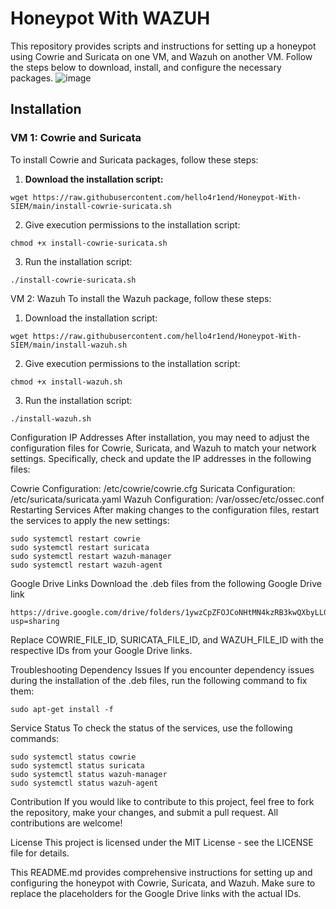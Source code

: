 # Honeypot With WAZUH

This repository provides scripts and instructions for setting up a honeypot using Cowrie and Suricata on one VM, and Wazuh on another VM. Follow the steps below to download, install, and configure the necessary packages.
![image](https://github.com/user-attachments/assets/90361104-e11c-4eea-a76e-9286f9d51daa)

## Installation

### VM 1: Cowrie and Suricata

To install Cowrie and Suricata packages, follow these steps:

1. **Download the installation script:**

 ```
 wget https://raw.githubusercontent.com/hello4r1end/Honeypot-With-SIEM/main/install-cowrie-suricata.sh
```
2. Give execution permissions to the installation script:

```
chmod +x install-cowrie-suricata.sh
```
3. Run the installation script:
```
./install-cowrie-suricata.sh
```
VM 2: Wazuh
To install the Wazuh package, follow these steps:

1. Download the installation script:
```
wget https://raw.githubusercontent.com/hello4r1end/Honeypot-With-SIEM/main/install-wazuh.sh
```
2. Give execution permissions to the installation script:

```
chmod +x install-wazuh.sh
```
3. Run the installation script:

```
./install-wazuh.sh
```
Configuration
IP Addresses
After installation, you may need to adjust the configuration files for Cowrie, Suricata, and Wazuh to match your network settings. Specifically, check and update the IP addresses in the following files:

Cowrie Configuration: /etc/cowrie/cowrie.cfg
Suricata Configuration: /etc/suricata/suricata.yaml
Wazuh Configuration: /var/ossec/etc/ossec.conf
Restarting Services
After making changes to the configuration files, restart the services to apply the new settings:
```
sudo systemctl restart cowrie
sudo systemctl restart suricata
sudo systemctl restart wazuh-manager
sudo systemctl restart wazuh-agent
```
Google Drive Links
Download the .deb files from the following Google Drive link
```
https://drive.google.com/drive/folders/1ywzCpZFOJCoNHtMN4kzRB3kwQXbyLLGa?usp=sharing
```
Replace COWRIE_FILE_ID, SURICATA_FILE_ID, and WAZUH_FILE_ID with the respective IDs from your Google Drive links.

Troubleshooting
Dependency Issues
If you encounter dependency issues during the installation of the .deb files, run the following command to fix them:
```
sudo apt-get install -f
```
Service Status
To check the status of the services, use the following commands:
```
sudo systemctl status cowrie
sudo systemctl status suricata
sudo systemctl status wazuh-manager
sudo systemctl status wazuh-agent

```
Contribution
If you would like to contribute to this project, feel free to fork the repository, make your changes, and submit a pull request. All contributions are welcome!

License
This project is licensed under the MIT License - see the LICENSE file for details.

This README.md provides comprehensive instructions for setting up and configuring the honeypot with Cowrie, Suricata, and Wazuh. Make sure to replace the placeholders for the Google Drive links with the actual IDs.
